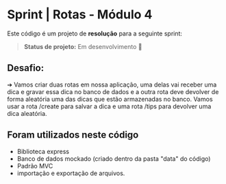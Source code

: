 # Sprint | Rotas - Módulo 4

Este código é um projeto de **resolução** para a seguinte sprint:


> **Status de projeto:** Em desenvolvimento  📝

## Desafio:

➔ Vamos criar duas rotas em nossa aplicação, uma delas vai receber uma dica e
gravar essa dica no banco de dados e a outra rota deve devolver de forma
aleatória uma das dicas que estão armazenadas no banco. Vamos usar a rota
/create para salvar a dica e uma rota /tips para devolver uma dica aleatória.

## Foram utilizados neste código

- Biblioteca express
- Banco de dados mockado (criado dentro da pasta "data" do código)
- Padrão MVC
- importação e exportação de arquivos.

